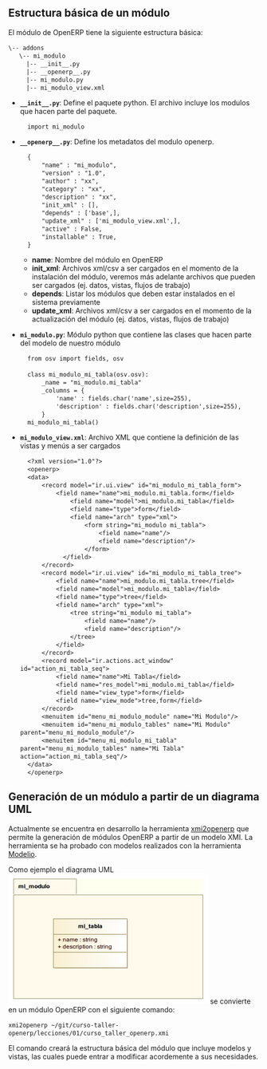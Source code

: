 ## Estructura básica de un módulo

El módulo de OpenERP tiene la siguiente estructura básica:

    \-- addons
       \-- mi_modulo
         |-- __init__.py
         |-- __openerp__.py
         |-- mi_modulo.py
         |-- mi_modulo_view.xml

* **`__init__.py`**: Define el paquete python. El archivo incluye los modulos que hacen parte del paquete.

        import mi_modulo

* **`__openerp__.py`**: Define los metadatos del modulo openerp.

        {
            "name" : "mi_modulo",
            "version" : "1.0",
            "author" : "xx",
            "category" : "xx",
            "description" : "xx",
            "init_xml" : [],
            "depends" : ['base',],
            "update_xml" : ['mi_modulo_view.xml',],
            "active" : False,
            "installable" : True,
        }

    * **name**: Nombre del módulo en OpenERP
    * **init_xml**: Archivos xml/csv a ser cargados en el momento de la instalación del módulo, veremos más adelante archivos que pueden ser cargados (ej. datos, vistas, flujos de trabajo)
    * **depends**: Listar los módulos que deben estar instalados en el sistema previamente
    * **update_xml**:  Archivos xml/csv a ser cargados en el momento de la actualización del módulo (ej. datos, vistas, flujos de trabajo)

* **`mi_modulo.py`**: Módulo python que contiene las clases que hacen parte del modelo de nuestro módulo

        from osv import fields, osv

        class mi_modulo_mi_tabla(osv.osv):
            _name = "mi_modulo.mi_tabla"
            _columns = {
                'name' : fields.char('name',size=255),
                'description' : fields.char('description',size=255),
            }
        mi_modulo_mi_tabla()

* **`mi_modulo_view.xml`**: Archivo XML que contiene la definición de las vistas y menús a ser cargados

        <?xml version="1.0"?>
        <openerp>
        <data>
            <record model="ir.ui.view" id="mi_modulo_mi_tabla_form">
                <field name="name">mi_modulo.mi_tabla.form</field>
                    <field name="model">mi_modulo.mi_tabla</field>
                    <field name="type">form</field>
                    <field name="arch" type="xml">
                        <form string="mi_modulo mi_tabla">
                            <field name="name"/>
                            <field name="description"/>
                        </form>
                  </field>
            </record>
            <record model="ir.ui.view" id="mi_modulo_mi_tabla_tree">
                <field name="name">mi_modulo.mi_tabla.tree</field>
                <field name="model">mi_modulo.mi_tabla</field>
                <field name="type">tree</field>
                <field name="arch" type="xml">
                    <tree string="mi_modulo mi_tabla">
                        <field name="name"/>
                        <field name="description"/>
                    </tree>
                </field>
            </record>
            <record model="ir.actions.act_window" id="action_mi_tabla_seq">
                <field name="name">Mi Tabla</field>
                <field name="res_model">mi_modulo.mi_tabla</field>
                <field name="view_type">form</field>
                <field name="view_mode">tree,form</field>
            </record>
            <menuitem id="menu_mi_modulo_module" name="Mi Modulo"/>
            <menuitem id="menu_mi_modulo_tables" name="Mi Modulo" parent="menu_mi_modulo_module"/>
            <menuitem id="menu_mi_modulo_mi_tabla" parent="menu_mi_modulo_tables" name="Mi Tabla" action="action_mi_tabla_seq"/>
        </data>
        </openerp>

## Generación de un módulo a partir de un diagrama UML
Actualmente se encuentra en desarrollo la herramienta [xmi2openerp](https://github.com/andresc1125/xmi2openerp) que permite la generación de módulos OpenERP a partir de un modelo XMI. La herramienta se ha probado con modelos realizados con la herramienta [Modelio](http://www.modelio.org/).

Como ejemplo el diagrama UML ![Diagrama UML](curso_taller_openerp.png) se convierte en un módulo OpenERP con el siguiente comando:

    xmi2openerp ~/git/curso-taller-openerp/lecciones/01/curso_taller_openerp.xmi

El comando creará la estructura básica del módulo que incluye modelos y vistas, las cuales puede entrar a modificar acordemente a sus necesidades.